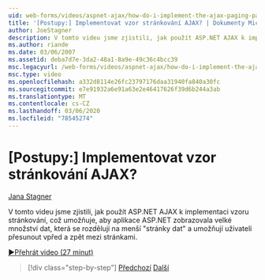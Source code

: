 ```yaml
---
uid: web-forms/videos/aspnet-ajax/how-do-i-implement-the-ajax-paging-pattern
title: '[Postupy:] Implementovat vzor stránkování AJAX? | Dokumenty Microsoft'
author: JoeStagner
description: V tomto videu jsme zjistili, jak použít ASP.NET AJAX k implementaci vzoru stránkování, který umožňuje aplikaci ASP.NET prezentovat velké množství dat jako Bein...
ms.author: riande
ms.date: 03/06/2007
ms.assetid: deba7d7e-3da2-48a1-8a9e-49c36c4bcc39
msc.legacyurl: /web-forms/videos/aspnet-ajax/how-do-i-implement-the-ajax-paging-pattern
msc.type: video
ms.openlocfilehash: a332d8114e26fc23797176daa31940fa840a30fc
ms.sourcegitcommit: e7e91932a6e91a63e2e46417626f39d6b244a3ab
ms.translationtype: MT
ms.contentlocale: cs-CZ
ms.lasthandoff: 03/06/2020
ms.locfileid: "78545274"
---
```

# <a name="how-do-i-implement-the-ajax-paging-pattern"></a>[Postupy:] Implementovat vzor stránkování AJAX?

[Jana Stagner](https://github.com/JoeStagner)

V tomto videu jsme zjistili, jak použít ASP.NET AJAX k implementaci vzoru stránkování, což umožňuje, aby aplikace ASP.NET zobrazovala velké množství dat, která se rozdělují na menší "stránky dat" a umožňují uživateli přesunout vpřed a zpět mezi stránkami.

[&#9654;Přehrát video (27 minut)](https://channel9.msdn.com/Blogs/ASP-NET-Site-Videos/how-do-i-implement-the-ajax-paging-pattern)

> [!div class="step-by-step"]
> [Předchozí](how-do-i-implement-the-predictive-fetch-pattern-for-ajax.md)
> [Další](how-do-i-implement-the-ajax-incremental-page-display-pattern.md)
